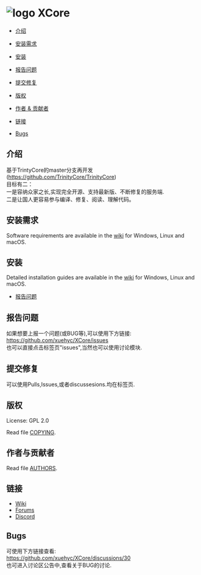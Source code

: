 <!--
# ![logo](https://community.trinitycore.org/public/style_images/1_trinitycore.png) TrinityCore (master)
-->
<!--
# ![logo](https://github.com/xuehyc/TrinityCore/blob/master/ico/readme/%E5%A4%B4%E5%83%8F-%E5%8E%BB%E8%BE%B9%E7%BC%98%E7%B2%BE%E4%BF%AE%E7%89%88.png) XCore (master)
-->
<!--
# ![logo](https://kdocs.cn/l/cfbJRxNaha4M) XCore (master)
-->
<!--
<center>
-->
<!--
# ![logo](http://m.qpic.cn/psc?/V52nY6a20lzs8U1Wv03f33HFbw43TrKC/bqQfVz5yrrGYSXMvKr.cqad44szbS8X0Ps9P2rb6ioZ.IEkHmy93jWFHC1wIznHyNosj8F9Zh8uGBSXiOwarjryde0sIuzb6NL3T3uLjVrQ!/b&bo=2QDRAAAAAAADByo!&rf=viewer_4) XCore (master)
-->


# ![logo](http://m.qpic.cn/psc?/V52nY6a20lzs8U1Wv03f33HFbw43TrKC/bqQfVz5yrrGYSXMvKr.cqad44szbS8X0Ps9P2rb6ioZ.IEkHmy93jWFHC1wIznHyNosj8F9Zh8uGBSXiOwarjryde0sIuzb6NL3T3uLjVrQ!/b&bo=2QDRAAAAAAADByo!&rf=viewer_4) XCore



<!--
</center>
-->
<!--解决问题平均时间-->
<!--
[![Average time to resolve an issue](https://isitmaintained.com/badge/resolution/TrinityCore/TrinityCore.svg)](https://isitmaintained.com/project/TrinityCore/TrinityCore "Average time to resolve an issue") [![Percentage of issues still open](https://isitmaintained.com/badge/open/TrinityCore/TrinityCore.svg)](https://isitmaintained.com/project/TrinityCore/TrinityCore "Percentage of issues still open")

--------------
-->



<!--
* [Build Status](#build-status)

-->
<!--
* [Introduction](#introduction)
-->
* [介绍](#介绍)
<!--
* [Requirements](#requirements)
-->
* [安装需求](#安装需求)
<!--
* [Install](#install)
-->
* [安装](#安装)

<!--
* [Reporting issues](#reporting-issues)
-->
* [报告问题](#报告问题)

<!--
* [Submitting fixes](#submitting-fixes)
-->


* [提交修复](#提交修复)

<!--
* [Copyright](#copyright)
-->

* [版权](#版权)

<!--
* [Authors &amp; Contributors](#authors--contributors)
-->

* [作者 &amp; 贡献者](#作者与贡献者)

<!--
* [Links](#links)
-->

* [链接](#链接)

<!--
* [Bugs](#bugs)
-->

* [Bugs](#bugs)
<!--

-->

<!--
## Build Status

master | 3.3.5
:------------: | :------------:
[![master Build Status](https://circleci.com/gh/TrinityCore/TrinityCore/tree/master.svg?style=shield)](https://circleci.com/gh/TrinityCore/TrinityCore/tree/master) | [![3.3.5 Build Status](https://circleci.com/gh/TrinityCore/TrinityCore/tree/3.3.5.svg?style=shield)](https://circleci.com/gh/TrinityCore/TrinityCore/tree/3.3.5)
[![master Build status](https://ci.appveyor.com/api/projects/status/54d0u1fxe50ad80o/branch/master?svg=true)](https://ci.appveyor.com/project/DDuarte/trinitycore/branch/master) | [![Build status](https://ci.appveyor.com/api/projects/status/54d0u1fxe50ad80o/branch/3.3.5?svg=true)](https://ci.appveyor.com/project/DDuarte/trinitycore/branch/3.3.5)
[![master GCC Build status](https://github.com/TrinityCore/TrinityCore/actions/workflows/gcc-build.yml/badge.svg?branch=master&event=push)](https://github.com/TrinityCore/TrinityCore/actions?query=workflow%3AGCC+branch%3Amaster+event%3Apush) | [![3.3.5 GCC Build status](https://github.com/TrinityCore/TrinityCore/actions/workflows/gcc-build.yml/badge.svg?branch=3.3.5&event=push)](https://github.com/TrinityCore/TrinityCore/actions?query=workflow%3AGCC+branch%3A3.3.5+event%3Apush)
[![Coverity Scan Build Status](https://scan.coverity.com/projects/435/badge.svg)](https://scan.coverity.com/projects/435) | [![Coverity Scan Build Status](https://scan.coverity.com/projects/4656/badge.svg)](https://scan.coverity.com/projects/4656)


-->

<!--
## Introduction
-->
## 介绍

基于TrintyCore的master分支再开发<br>
(https://github.com/TrinityCore/TrinityCore)<br>
目标有二：<br>
一是容纳众家之长,实现完全开源、支持最新版、不断修复的服务端.<br>
二是让国人更容易参与编译、修复、阅读、理解代码。<br>

<!--
TrinityCore is a *MMORPG* Framework based mostly in C++.

It is derived from *MaNGOS*, the *Massive Network Game Object Server*, and is
based on the code of that project with extensive changes over time to optimize,
improve and cleanup the codebase at the same time as improving the in-game
mechanics and functionality.

It is completely open source; community involvement is highly encouraged.

If you wish to contribute ideas or code, please visit our site linked below or
make pull requests to our [Github repository](https://github.com/TrinityCore/TrinityCore/pulls).

For further information on the TrinityCore project, please visit our project
website at [TrinityCore.org](https://www.trinitycore.org).
-->

<!--
## Requirements
-->
## 安装需求

Software requirements are available in the [wiki](https://trinitycore.info/en/install/requirements) for
Windows, Linux and macOS.

<!--
## Install
-->
## 安装
Detailed installation guides are available in the [wiki](https://trinitycore.info/en/home) for
Windows, Linux and macOS.


<!--
## Reporting issues
-->

* [报告问题](#报告问题)


## 报告问题

如果想要上报一个问题(或BUG等),可以使用下方链接:
https://github.com/xuehyc/XCore/issues
<br>也可以直接点击标签页"issues",当然也可以使用讨论模块.
<!--
Issues can be reported via the [Github issue tracker](https://github.com/TrinityCore/TrinityCore/labels/Branch-master).

Please take the time to review existing issues before submitting your own to
prevent duplicates.

In addition, thoroughly read through the [issue tracker guide](https://community.trinitycore.org/topic/37-the-trinitycore-issuetracker-and-you/) to ensure
your report contains the required information. Incorrect or poorly formed
reports are wasteful and are subject to deletion.
-->

<!--
## Submitting fixes
-->

## 提交修复
可以使用Pulls,Issues,或者discussesions.均在标签页.
<!--
C++ fixes are submitted as pull requests via Github. For more information on how to
properly submit a pull request, read the [how-to: maintain a remote fork](https://community.trinitycore.org/topic/9002-howto-maintain-a-remote-fork-for-pull-requests-tortoisegit/).
For SQL only fixes, open a ticket; if a bug report exists for the bug, post on an existing ticket.
-->

<!--
## Copyright
-->
## 版权

License: GPL 2.0

Read file [COPYING](COPYING).

<!--
## Authors &amp; Contributors
-->
## 作者与贡献者

Read file [AUTHORS](AUTHORS).
<!--
## Links
-->

## 链接
<!--
* [Website](https://www.trinitycore.org)
-->
* [Wiki](https://www.trinitycore.info)
* [Forums](https://community.trinitycore.org)
* [Discord](https://discord.trinitycore.org/)

## Bugs
可使用下方链接查看:<br>
https://github.com/xuehyc/XCore/discussions/30<br>
也可进入讨论区公告中,查看关于BUG的讨论.<br>

